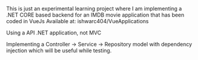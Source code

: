 This is just an experimental learning project where I am implementing a
.NET CORE based backend for an IMDB movie application that has been coded in VueJs
Available at: ishwarc404/VueApplications 


Using a API .NET application, not MVC

Implementing a Controller -> Service -> Repository model with dependency injection
which will be useful while testing.

